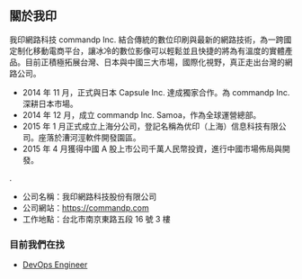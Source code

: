 ## 關於我印

我印網路科技 commandp Inc. 結合傳統的數位印刷與最新的網路技術，為一跨國定制化移動電商平台，讓冰冷的數位影像可以輕鬆並且快捷的將為有溫度的實體產品。目前正積極拓展台灣、日本與中國三大市場，國際化視野，真正走出台灣的網路公司。

- 2014 年 11 月，正式與日本 Capsule Inc. 達成獨家合作。為 commandp Inc. 深耕日本市場。
- 2014 年 12 月，成立 commandp Inc. Samoa，作為全球運營總部。
- 2015 年 1 月正式成立上海分公司，登記名稱為优印（上海）信息科技有限公司。座落於漕河涇軟件開發園區。
- 2015 年 4 月獲得中國 A 股上市公司千萬人民幣投資，進行中國市場佈局與開發。

.

- 公司名稱：我印網路科技股份有限公司
- 公司網站：https://commandp.com
- 工作地點：台北市南京東路五段 16 號 3 樓

### 目前我們在找
  - [DevOps Engineer](devops_engineer.md)


